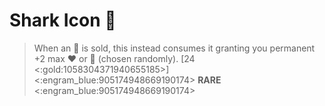 # Shark Icon 🦈
> When an 🏺 is sold, this instead consumes it granting you permanent +2 max ❤️ or 🔷 (chosen randomly). [24 <:gold:1058304371940655185>]
<:engram_blue:905174948669190174> __RARE__ <:engram_blue:905174948669190174>